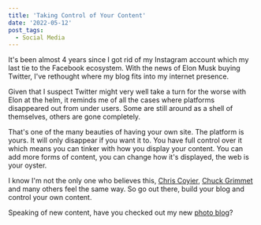 ```yaml
---
title: 'Taking Control of Your Content'
date: '2022-05-12'
post_tags:
  - Social Media
---
```


It's been almost 4 years since I got rid of my Instagram account which my last tie to the Facebook ecosystem. With the news of Elon Musk buying Twitter, I've rethought where my blog fits into my internet presence.
<!-- excerpt -->

Given that I suspect Twitter might very well take a turn for the worse with Elon at the helm, it reminds me of all the cases where platforms disappeared out from under users. Some are still around as a shell of themselves, others are gone completely.

That's one of the many beauties of having your own site. The platform is yours. It will only disappear if you want it to. You have full control over it which means you can tinker with how you display your content. You can add more forms of content, you can change how it's displayed, the web is your oyster.

I know I'm not the only one who believes this, <a href="https://chriscoyier.net/2022/04/29/rss-3/" target="_blank" rel="noreferrer nofollow">Chris Coyier</a>, <a href="https://cagrimmett.com/thoughts/2022/04/26/why-blog/" target="_blank" rel="noreferrer nofollow">Chuck Grimmet</a> and many others feel the same way. So go out there, build your blog and control your own content.

Speaking of new content, have you checked out my new [photo blog](https://kpwags.com/photoblog)?